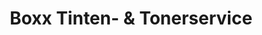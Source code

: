 ---
title: "Boxx Tinten- & Tonerservice"
url: /goettingen/boxx-tinten-und-tonerservice/
shop: Schreibwaren
---